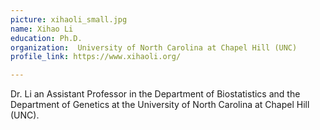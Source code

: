 ```yaml
---
picture: xihaoli_small.jpg
name: Xihao Li
education: Ph.D.
organization:  University of North Carolina at Chapel Hill (UNC)
profile_link: https://www.xihaoli.org/

---
```


Dr. Li an Assistant Professor in the Department of Biostatistics and the Department of Genetics at the University of North Carolina at Chapel Hill (UNC). 